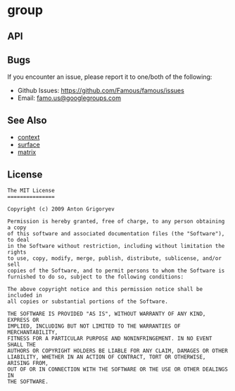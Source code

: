 # group

## API

## Bugs

If you encounter an issue, please report it to one/both of the following:

* Github Issues: <https://github.com/Famous/famous/issues>
* Email: famo.us@googlegroups.com

## See Also

* [context](https://github.com/Famous/famous/context)
* [surface](https://github.com/Famous/famous/surface)
* [matrix](https://github.com/Famous/famous/matrix)

## License

	The MIT License
	===============

	Copyright (c) 2009 Anton Grigoryev

	Permission is hereby granted, free of charge, to any person obtaining a copy
	of this software and associated documentation files (the "Software"), to deal
	in the Software without restriction, including without limitation the rights
	to use, copy, modify, merge, publish, distribute, sublicense, and/or sell
	copies of the Software, and to permit persons to whom the Software is
	furnished to do so, subject to the following conditions:

	The above copyright notice and this permission notice shall be included in
	all copies or substantial portions of the Software.

	THE SOFTWARE IS PROVIDED "AS IS", WITHOUT WARRANTY OF ANY KIND, EXPRESS OR
	IMPLIED, INCLUDING BUT NOT LIMITED TO THE WARRANTIES OF MERCHANTABILITY,
	FITNESS FOR A PARTICULAR PURPOSE AND NONINFRINGEMENT. IN NO EVENT SHALL THE
	AUTHORS OR COPYRIGHT HOLDERS BE LIABLE FOR ANY CLAIM, DAMAGES OR OTHER
	LIABILITY, WHETHER IN AN ACTION OF CONTRACT, TORT OR OTHERWISE, ARISING FROM,
	OUT OF OR IN CONNECTION WITH THE SOFTWARE OR THE USE OR OTHER DEALINGS IN
	THE SOFTWARE.
